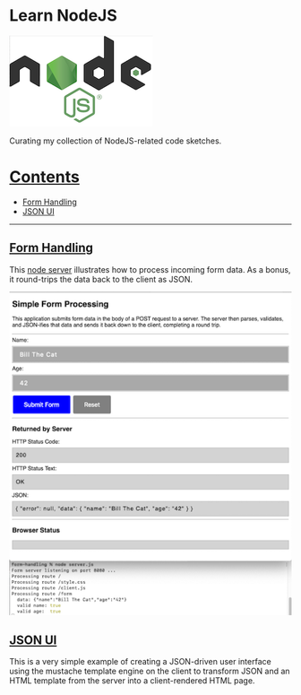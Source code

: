 # Learn NodeJS

![alt](cc_img/nodejs-logo.png)

Curating my collection of NodeJS-related code sketches.

# [Contents](#contents)

- [Form Handling](#form-handling)
- [JSON UI](#json-ui)

-----

## [Form Handling](#contents)

This [node server](form-handling/server.js) illustrates how to process incoming form data.  As a bonus, it round-trips the data back to the client as JSON.

![alt](form-handling/docs/form-handling.png)

## [JSON UI](#contents)

This is a very simple example of creating a JSON-driven user interface using the mustache template engine on the client to transform JSON and an HTML template from the server into a client-rendered HTML page.
